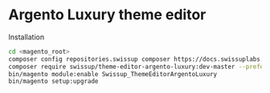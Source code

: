 # Argento Luxury theme editor

Installation

```bash
cd <magento_root>
composer config repositories.swissup composer https://docs.swissuplabs.com/packages/
composer require swissup/theme-editor-argento-luxury:dev-master --prefer-source
bin/magento module:enable Swissup_ThemeEditorArgentoLuxury
bin/magento setup:upgrade
```
